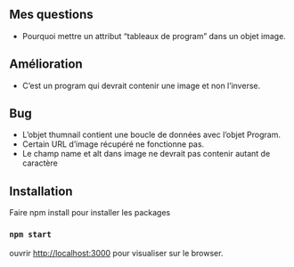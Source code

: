 
## Mes questions
 - Pourquoi mettre un attribut “tableaux de program” dans un objet image.

## Amélioration
- C’est un program qui devrait contenir une image et non l’inverse.

## Bug
- L’objet thumnail contient une boucle de données avec l’objet Program.
- Certain URL d’image récupéré ne fonctionne pas.
- Le champ name et alt  dans image ne devrait pas contenir autant de caractère

## Installation

Faire npm install pour installer les packages

### `npm start`
ouvrir [http://localhost:3000](http://localhost:3000) pour visualiser sur le browser.

